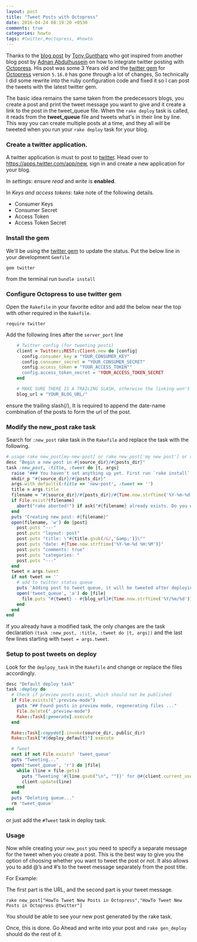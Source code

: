 ```yaml
---
layout: post
title: "Tweet Posts with Octopress"
date: 2016-04-24 08:19:20 +0530
comments: true
categories: howto
tags: #twitter,#octopress, #howto 
---
```


Thanks to the [blog post](http://fusion94.org/blog/2013/01/13/howto-tweet-new-posts-in-octopress/) by [Tony Guntharp](http://fusion94.org) who got inspired from another blog post by [Adnan Abdulhussein](http://blog.prydoni.us) on how to integrate twitter posting with [Octopress](http://octopress.org). His post was some 3 Years old and the [twitter gem](https://github.com/sferik/twitter) for [Octopress](http://octopress.org) version `5.16.0` has gone through a lot of changes, So technically I did some rewrite into the ruby configuration code and fixed it so I can post the tweets with the latest twitter gem.

The basic idea remains the same taken from the predecessors blogs, you create a post and print the tweet message you want to give and it create a link to the post in the tweet_queue file. When the ```rake deploy``` task is called, it reads from the **tweet_queue** file and tweets what's in their line by line. This way you can create multiple posts at a time, and they all will be tweeted when you run your ```rake deploy``` task for your blog.

### Create a twitter application.
A twitter application is must to post to [twitter](http://www.twitter.com). Head over to https://apps.twitter.com/app/new, sign in and create a new application for your blog. 

In *settings*: ensure *read* and *write* is **enabled**.

In *Keys and access tokens*: take note of the following details.

* Consumer Keys
* Consumer Secret
* Access Token
* Access Token Secret

### Install the gem
We'll be using the [twitter gem](https://github.com/sferik/twitter) to update the status. Put the below line in your development ```Gemfile``` 

    gem twitter

from the terminal run ```bundle install```

### Configure Octopress to use twitter gem

Open the ```Rakefile``` in your favorite editor and add the below near the top with other required in the ```Rakefile```.

    require twitter

Add the following lines after the ```server_port``` line

```ruby Twitter Configuration
    # Twitter config (for tweeting posts)
    client = Twitter::REST::Client.new do |config|
      config.consumer_key = "YOUR_CONSUMER_KEY"
      config.consumer_secret = "YOUR_CONSUMER_SECRET"
      config.access_token = "YOUR_ACCESS_TOKEN""
      config.access_token_secret = "YOUR_ACCESS_TOKEN_SECRET
    end

    # MAKE SURE THERE IS A TRAILING SLASH, otherwise the linking won't work
    blog_url = "YOUR_BLOG_URL/"
```

ensure the trailing slash(/), It is required to append the date-name combination of the posts to form the url of the post.

### Modify the new_post rake task

Search for ```:new_post``` rake task in the ```Rakefile``` and replace the task with the following.

```ruby Modifying new_post task
# usage rake new_post[my-new-post] or rake new_post['my new post'] or rake new_post (defaults to "new-post")
desc "Begin a new post in #{source_dir}/#{posts_dir}"
task :new_post, :title, :tweet do |t, args|
  raise "### You haven't set anything up yet. First run `rake install` to set up an Octopress theme." unless File.directory?(source_dir)
  mkdir_p "#{source_dir}/#{posts_dir}"
  args.with_defaults(:title => 'new-post', :tweet => '')
  title = args.title
  filename = "#{source_dir}/#{posts_dir}/#{Time.now.strftime('%Y-%m-%d')}-#{title.to_url}.#{new_post_ext}"
  if File.exist?(filename)
    abort("rake aborted!") if ask("#{filename} already exists. Do you want to overwrite?", ['y', 'n']) == 'n'
  end
  puts "Creating new post: #{filename}"
  open(filename, 'w') do |post|
    post.puts "---"
    post.puts "layout: post"
    post.puts "title: \"#{title.gsub(/&/,'&amp;')}\""
    post.puts "date: #{Time.now.strftime('%Y-%m-%d %H:%M')}"
    post.puts "comments: true"
    post.puts "categories: "
    post.puts "---"
  end
  tweet = args.tweet
  if not tweet == ''
    # add to twitter status queue
    puts 'Adding post to tweet queue, it will be tweeted after deploying.'
    open('tweet_queue', 'a') do |file|
      file.puts "#{tweet} - #{blog_url}#{Time.now.strftime('%Y/%m/%d')}/#{title.to_url}/"
    end
  end
end
```

If you already have a modified task, the only changes are the task declaration ```(task :new_post, :title, :tweet do |t, args|)``` and the last few lines starting with ```tweet = args.tweet```.

### Setup to post tweets on deploy

Look for the `deplpoy_task` in the `Rakefile` and change or replace the files accordingly.

```ruby Deploy task
desc "Default deploy task"
task :deploy do
  # Check if preview posts exist, which should not be published
  if File.exists?(".preview-mode")
    puts "## Found posts in preview mode, regenerating files ..."
    File.delete(".preview-mode")
    Rake::Task[:generate].execute
  end

  Rake::Task[:copydot].invoke(source_dir, public_dir)
  Rake::Task["#{deploy_default}"].execute

  # Tweet
  next if not File.exists? 'tweet_queue'
  puts "Tweeting..."
  open('tweet_queue', 'r') do |file|
    while (line = file.gets)
      puts "Tweeting '#{line.gsub("\n", "")}' for @#{client.current_user.screen_name}..."
      client.update(line)
    end
  end
  puts "Deleting queue..."
  rm 'tweet_queue'
end
```

or just add the `#Tweet` task in deploy task.

### Usage

Now while creating your `new_post` you need to specify a separate message for the tweet when you create a post. This is the best way to give you the option of choosing whether you want to tweet the post or not. It also allows you to add @’s and #’s to the tweet message separately from the post title.

For Example:

The first part is the URL, and the second part is your tweet message.

    rake new_post["HowTo Tweet New Posts in Octopress","HowTo Tweet New Posts in Octopress @twitter"]

You should be able to see your new post generated by the rake task.

Once, this is done. Go Ahead and write into your post and `rake gen_deploy` should do the rest of it.
